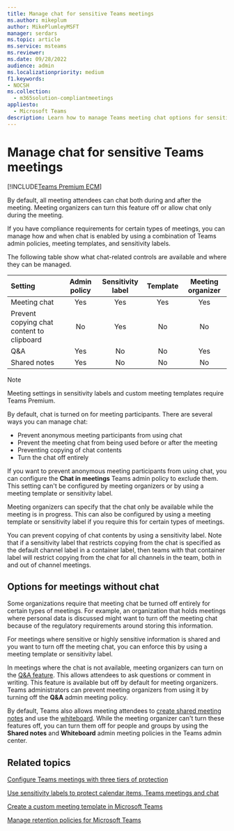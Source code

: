 ```yaml
---
title: Manage chat for sensitive Teams meetings
ms.author: mikeplum
author: MikePlumleyMSFT
manager: serdars
ms.topic: article
ms.service: msteams
ms.reviewer: 
ms.date: 09/28/2022
audience: admin
ms.localizationpriority: medium
f1.keywords:
- NOCSH
ms.collection: 
  - m365solution-compliantmeetings
appliesto: 
  - Microsoft Teams
description: Learn how to manage Teams meeting chat options for sensitive meetings by using admin policies, sensitivity labels, and meeting templates.
---
```


# Manage chat for sensitive Teams meetings

[!INCLUDE[Teams Premium ECM](includes/teams-premium-ecm.md)]

By default, all meeting attendees can chat both during and after the meeting. Meeting organizers can turn this feature off or allow chat only during the meeting.

If you have compliance requirements for certain types of meetings, you can manage how and when chat is enabled by using a combination of Teams admin policies, meeting templates, and sensitivity labels.

The following table show what chat-related controls are available and where they can be managed.

|Setting|Admin policy|Sensitivity label|Template|Meeting organizer|
|:------|:----------:|:---------------:|:------:|:---------------:|
|Meeting chat|Yes|Yes|Yes|Yes|
|Prevent copying chat content to clipboard|No|Yes|No|No|
|Q&A|Yes|No|No|Yes|
|Shared notes|Yes|No|No|No|

> [!Note]
> Meeting settings in sensitivity labels and custom meeting templates require Teams Premium.

By default, chat is turned on for meeting participants. There are several ways you can manage chat:

- Prevent anonymous meeting participants from using chat
- Prevent the meeting chat from being used before or after the meeting
- Preventing copying of chat contents
- Turn the chat off entirely

If you want to prevent anonymous meeting participants from using chat, you can configure the **Chat in meetings** Teams admin policy to exclude them. This setting can't be configured by meeting organizers or by using a meeting template or sensitivity label.

Meeting organizers can specify that the chat only be available while the meeting is in progress. This can also be configured by using a meeting template or sensitivity label if you require this for certain types of meetings.

You can prevent copying of chat contents by using a sensitivity label. Note that if a sensitivity label that restricts copying from the chat is specified as the default channel label in a container label, then teams with that container label will restrict copying from the chat for all channels in the team, both in and out of channel meetings.

## Options for meetings without chat

Some organizations require that meeting chat be turned off entirely for certain types of meetings. For example, an organization that holds meetings where personal data is discussed might want to turn off the meeting chat because of the regulatory requirements around storing this information.

For meetings where sensitive or highly sensitive information is shared and you want to turn off the meeting chat, you can enforce this by using a meeting template or sensitivity label.

In meetings where the chat is not available, meeting organizers can turn on the [Q&A feature](https://support.microsoft.com/office/f3c84c72-57c3-4b6d-aea5-67b11face787). This allows attendees to ask questions or comment in writing. This feature is available but off by default for meeting organizers. Teams administrators can prevent meeting organizers from using it by turning off the **Q&A** admin meeting policy.

By default, Teams also allows meeting attendees to [create shared meeting notes](https://support.microsoft.com/office/3eadf032-0ef8-4d60-9e21-0691d317d103) and use the [whiteboard](https://support.microsoft.com/whiteboard). While the meeting organizer can't turn these features off, you can turn them off for people and groups by using the **Shared notes** and **Whiteboard** admin meeting policies in the Teams admin center.

## Related topics

[Configure Teams meetings with three tiers of protection](configure-meetings-three-tiers-protection.md)

[Use sensitivity labels to protect calendar items, Teams meetings and chat](/microsoft-365/compliance/sensitivity-labels-meetings)

[Create a custom meeting template in Microsoft Teams](create-custom-meeting-template.md)

[Manage retention policies for Microsoft Teams](retention-policies.md)
